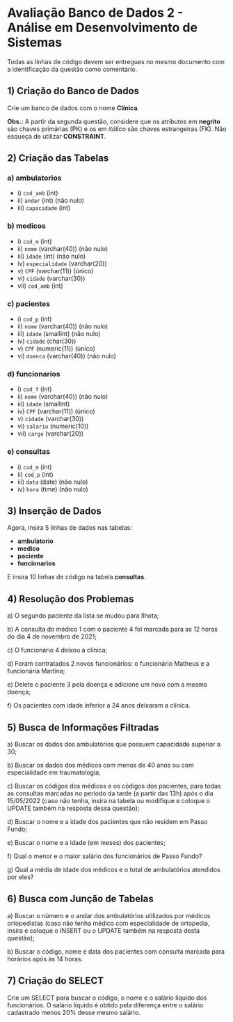 # Avaliação Banco de Dados 2 - Análise em Desenvolvimento de Sistemas

Todas as linhas de código devem ser entregues no mesmo documento com a identificação da questão como comentário.

## 1) Criação do Banco de Dados

Crie um banco de dados com o nome **Clínica**.

**Obs.:** A partir da segunda questão, considere que os atributos em **negrito** são chaves primárias (PK) e os em *itálico* são chaves estrangeiras (FK). Não esqueça de utilizar **CONSTRAINT**.

## 2) Criação das Tabelas

### a) **ambulatorios**
- i) `cod_amb` (int)
- ii) `andar` (int) (não nulo)
- iii) `capacidade` (int)

### b) **medicos**
- i) `cod_m` (int)
- ii) `nome` (varchar(40)) (não nulo)
- iii) `idade` (int) (não nulo)
- iv) `especialidade` (varchar(20))
- v) `CPF` (varchar(11)) (único)
- vi) `cidade` (varchar(30))
- vii) `cod_amb` (int)

### c) **pacientes**
- i) `cod_p` (int)
- ii) `nome` (varchar(40)) (não nulo)
- iii) `idade` (smallint) (não nulo)
- iv) `cidade` (char(30))
- v) `CPF` (numeric(11)) (único)
- vi) `doenca` (varchar(40)) (não nulo)

### d) **funcionarios**
- i) `cod_f` (int)
- ii) `nome` (varchar(40)) (não nulo)
- iii) `idade` (smallint)
- iv) `CPF` (varchar(11)) (único)
- v) `cidade` (varchar(30))
- vi) `salario` (numeric(10))
- vii) `cargo` (varchar(20))

### e) **consultas**
- i) `cod_m` (int)
- ii) `cod_p` (int)
- iii) `data` (date) (não nulo)
- iv) `hora` (time) (não nulo)

## 3) Inserção de Dados

Agora, insira 5 linhas de dados nas tabelas:
- **ambulatorio**
- **medico**
- **paciente**
- **funcionarios**

E insira 10 linhas de código na tabela **consultas**.

## 4) Resolução dos Problemas

a) O segundo paciente da lista se mudou para Ilhota;

b) A consulta do médico 1 com o paciente 4 foi marcada para as 12 horas do dia 4 de novembro de 2021;

c) O funcionário 4 deixou a clínica;

d) Foram contratados 2 novos funcionários: o funcionário Matheus e a funcionária Martina;

e) Delete o paciente 3 pela doença e adicione um novo com a mesma doença;

f) Os pacientes com idade inferior a 24 anos deixaram a clínica.

## 5) Busca de Informações Filtradas

a) Buscar os dados dos ambulatórios que possuem capacidade superior a 30;

b) Buscar os dados dos médicos com menos de 40 anos ou com especialidade em traumatologia;

c) Buscar os códigos dos médicos e os códigos dos pacientes, para todas as consultas marcadas no período da tarde (a partir das 13h) após o dia 15/05/2022 (caso não tenha, insira na tabela ou modifique e coloque o UPDATE também na resposta dessa questão);

d) Buscar o nome e a idade dos pacientes que não residem em Passo Fundo;

e) Buscar o nome e a idade (em meses) dos pacientes;

f) Qual o menor e o maior salário dos funcionários de Passo Fundo?

g) Qual a média de idade dos médicos e o total de ambulatórios atendidos por eles?

## 6) Busca com Junção de Tabelas

a) Buscar o número e o andar dos ambulatórios utilizados por médicos ortopedistas (caso não tenha médico com especialidade de ortopedia, insira e coloque o INSERT ou o UPDATE também na resposta desta questão);

b) Buscar o código, nome e data dos pacientes com consulta marcada para horários após às 14 horas.

## 7) Criação do SELECT

Crie um SELECT para buscar o código, o nome e o salário líquido dos funcionários. O salário líquido é obtido pela diferença entre o salário cadastrado menos 20% desse mesmo salário.
